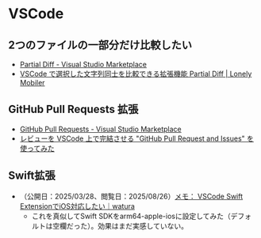 # VSCode

## 2つのファイルの一部分だけ比較したい
- [Partial Diff \- Visual Studio Marketplace](https://marketplace.visualstudio.com/items?itemName=ryu1kn.partial-diff)
- [VSCode で選択した文字列同士を比較できる拡張機能 Partial Diff \| Lonely Mobiler](https://loumo.jp/archives/23051)


## GitHub Pull Requests 拡張
- [GitHub Pull Requests \- Visual Studio Marketplace](https://marketplace.visualstudio.com/items?itemName=GitHub.vscode-pull-request-github)
- [レビューを VSCode 上で完結させる "GitHub Pull Request and Issues" を使ってみた](https://zenn.dev/nobitel/articles/9fa696cfb6c3bd)


## Swift拡張
- （公開日：2025/03/28、閲覧日：2025/08/26）[メモ： VSCode Swift ExtensionでiOS対応したい｜watura](https://wtr.io/n/nf4551f2aaaec)
    - これを真似してSwift SDKをarm64-apple-iosに設定してみた（デフォルトは空欄だった）。効果はまだ実感していない。
